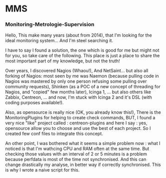 # MMS
<h3>Monitoring-Metrologie-Supervision</h3>

Hello, This make many years (about from 2014), that I'm looking for the ideal monitoring system... And I'm steel searching it.

I have to say I found a solution, the one which is good for me but might not for you, so take care of the following. This place is just a place to share the most important part of my knowledge, but not the truth!

Over years, I discovered Nagios (Whaou!), And NetSaint... but also all forking of Nagios: most seen by me was Naemon (because pulling code in Nagios was mastered by only one person refusing some pulling over community requests), Shinken (as a POC of a new concept of threading for Nagios, and "copied" few months later), Icinga 1, ... but also others like Zabbix, Centreon, ... and now, I'm stuck with Icinga 2 and it's DSL (with coding purposes available!).

Also, as opensource is really nice (OK, you already know this!), There is the MonitoringPlugins for helping to create check commands, BUT, I found a very nice "like" project called : centreon-plugins and here I say : yes, opensource allow you to choose and use the best of each project. So I created few conf files to integrate this concept.

An other point, I was bothered what it seems a simple problem now : what I noticed is that I'm wathcing CPU and RAM often at the same time. But checking those values with an interval of 2 or 5 minutes is a problem because perfdata is most of the time not synchronised. And this can change drastically my analyse, in better way if correctly synchronised. This is why I wrote a naive script for this.
